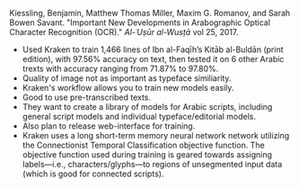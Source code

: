 Kiessling, Benjamin, Matthew Thomas Miller, Maxim G. Romanov, and Sarah Bowen Savant. "Important New Developments in Arabographic Optical Character Recognition (OCR)." _Al-ʿUṣūr al-Wusṭā_ vol 25, 2017.

- Used Kraken to train 1,466 lines of Ibn al-Faqīh’s Kitāb al-Buldān (print edition), with 97.56% accuracy on text, then tested it on 6 other Arabic trexts with accuracy ranging from 71.87% to 97.80%.
- Quality of image not as important as typeface similiarity.
- Kraken's workflow allows you to train new models easily.
- Good to use pre-transcribed texts.
- They want to create a library of models for Arabic scripts, including general script models and individual typeface/editorial models.
- Also plan to release web-interface for training.
- Kraken uses a long short-term memory neural network network utilizing the Connectionist Temporal Classification objective function. The objective function used during training is geared towards assigning labels—i.e., characters/glyphs—to regions of unsegmented input data (which is good for connected scripts).
 
